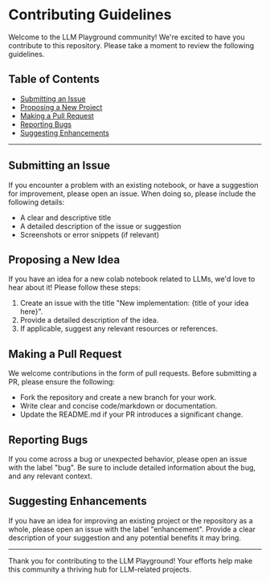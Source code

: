 # Contributing Guidelines

Welcome to the LLM Playground community! We're excited to have you contribute to this repository. Please take a moment to review the following guidelines.

## Table of Contents
- [Submitting an Issue](#submitting-an-issue)
- [Proposing a New Project](#proposing-a-new-project)
- [Making a Pull Request](#making-a-pull-request)
- [Reporting Bugs](#reporting-bugs)
- [Suggesting Enhancements](#suggesting-enhancements)

---

## Submitting an Issue

If you encounter a problem with an existing notebook, or have a suggestion for improvement, please open an issue. When doing so, please include the following details:
- A clear and descriptive title
- A detailed description of the issue or suggestion
- Screenshots or error snippets (if relevant)

## Proposing a New Idea
If you have an idea for a new colab notebook related to LLMs, we'd love to hear about it! Please follow these steps:
1. Create an issue with the title "New implementation: {title of your idea here}".
2. Provide a detailed description of the idea.
3. If applicable, suggest any relevant resources or references.

## Making a Pull Request

We welcome contributions in the form of pull requests. Before submitting a PR, please ensure the following:
- Fork the repository and create a new branch for your work.
- Write clear and concise code/markdown or documentation.
- Update the README.md if your PR introduces a significant change.

## Reporting Bugs

If you come across a bug or unexpected behavior, please open an issue with the label "bug". Be sure to include detailed information about the bug, and any relevant context.

## Suggesting Enhancements

If you have an idea for improving an existing project or the repository as a whole, please open an issue with the label "enhancement". Provide a clear description of your suggestion and any potential benefits it may bring.

---

Thank you for contributing to the LLM Playground! Your efforts help make this community a thriving hub for LLM-related projects.
